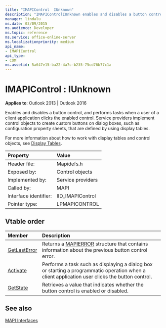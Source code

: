 ```yaml
---
title: "IMAPIControl  IUnknown"
description: "IMAPIControlIUnknown enables and disables a button control, and performs tasks when a user of a client application clicks the enabled control."
manager: lindalu
ms.date: 03/09/2015
ms.audience: Developer
ms.topic: reference
ms.service: office-online-server
ms.localizationpriority: medium
api_name:
- IMAPIControl
api_type:
- COM
ms.assetid: 5a647e15-ba22-4a7c-b235-75cd76b77c1a
---
```


# IMAPIControl : IUnknown

  
  
**Applies to**: Outlook 2013 | Outlook 2016 
  
Enables and disables a button control, and performs tasks when a user of a client application clicks the enabled control. Service providers implement control objects to create custom buttons on dialog boxes, such as configuration property sheets, that are defined by using display tables. 
  
For more information about how to work with display tables and control objects, see [Display Tables](display-tables.md).
  
|Property |Value |
|:-----|:-----|
|Header file:  <br/> |Mapidefs.h  <br/> |
|Exposed by:  <br/> |Control objects  <br/> |
|Implemented by:  <br/> |Service providers  <br/> |
|Called by:  <br/> |MAPI  <br/> |
|Interface identifier:  <br/> |IID_IMAPIControl  <br/> |
|Pointer type:  <br/> |LPMAPICONTROL  <br/> |
   
## Vtable order

|Member |Description |
|:-----|:-----|
|[GetLastError](imapicontrol-getlasterror.md) <br/> |Returns a [MAPIERROR](mapierror.md) structure that contains information about the previous button control error. |
|[Activate](imapicontrol-activate.md) <br/> |Performs a task such as displaying a dialog box or starting a programmatic operation when a client application user clicks the button control. |
|[GetState](imapicontrol-getstate.md) <br/> |Retrieves a value that indicates whether the button control is enabled or disabled. |
   
## See also



[MAPI Interfaces](mapi-interfaces.md)

